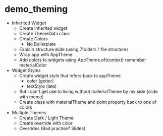 # demo_theming
- Inherited Widget
	- Create inherited widget
	- Create ThemeData class
	- Create Colors 
		- No Boilerplate
	- Explain structure slide (using  7folders 1 file structure)
	- Wrap app with AppTheme
	- Add colors to widgets using AppTheme.of(context) remember materialColor
- Widget Styles
	- Create widget style that refers back to appTheme
		- color (getter)
		- textStyle (late)
	- But I can't get use to living without materialTheme by my side (slide with meme)
	- Create class with materialTheme and point property back to one of colors
- Multiple Themes
	- Create Dark / Light Theme
	- Create override with color
	- Overrides (Bad practise? Slides) 
